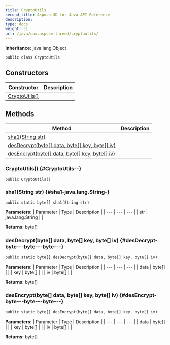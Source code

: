 ```yaml
---
title: CryptoUtils
second_title: Aspose.3D for Java API Reference
description: 
type: docs
weight: 31
url: /java/com.aspose.threed/cryptoutils/
---
```


**Inheritance:**
java.lang.Object
```
public class CryptoUtils
```
## Constructors

| Constructor | Description |
| --- | --- |
| [CryptoUtils()](#CryptoUtils--) |  |
## Methods

| Method | Description |
| --- | --- |
| [sha1(String str)](#sha1-java.lang.String-) |  |
| [desDecrypt(byte[] data, byte[] key, byte[] iv)](#desDecrypt-byte---byte---byte---) |  |
| [desEncrypt(byte[] data, byte[] key, byte[] iv)](#desEncrypt-byte---byte---byte---) |  |
### CryptoUtils() {#CryptoUtils--}
```
public CryptoUtils()
```


### sha1(String str) {#sha1-java.lang.String-}
```
public static byte[] sha1(String str)
```




**Parameters:**
| Parameter | Type | Description |
| --- | --- | --- |
| str | java.lang.String |  |

**Returns:**
byte[]
### desDecrypt(byte[] data, byte[] key, byte[] iv) {#desDecrypt-byte---byte---byte---}
```
public static byte[] desDecrypt(byte[] data, byte[] key, byte[] iv)
```




**Parameters:**
| Parameter | Type | Description |
| --- | --- | --- |
| data | byte[] |  |
| key | byte[] |  |
| iv | byte[] |  |

**Returns:**
byte[]
### desEncrypt(byte[] data, byte[] key, byte[] iv) {#desEncrypt-byte---byte---byte---}
```
public static byte[] desEncrypt(byte[] data, byte[] key, byte[] iv)
```




**Parameters:**
| Parameter | Type | Description |
| --- | --- | --- |
| data | byte[] |  |
| key | byte[] |  |
| iv | byte[] |  |

**Returns:**
byte[]
